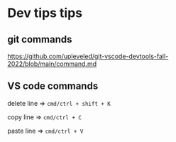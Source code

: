# Dev tips tips

## git commands

https://github.com/upleveled/git-vscode-devtools-fall-2022/blob/main/command.md

## VS code commands

delete line => `cmd/ctrl + shift + K`

copy line => `cmd/ctrl + C`

paste line => `cmd/ctrl + V`
